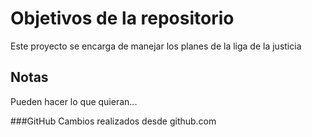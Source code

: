 # Objetivos de la repositorio

Este proyecto se encarga de manejar los planes de la liga de la justicia


## Notas
Pueden hacer lo que quieran...

###GitHub
Cambios realizados desde github.com

